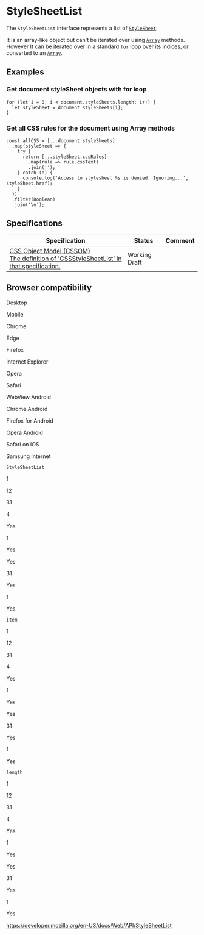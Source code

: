 StyleSheetList
==============

The `StyleSheetList` interface represents a list of [`StyleSheet`](stylesheet).

It is an array-like object but can't be iterated over using [`Array`](https://developer.mozilla.org/en-US/docs/Web/JavaScript/Reference/Global_Objects/Array) methods. However It can be iterated over in a standard [`for`](https://developer.mozilla.org/en-US/docs/Web/JavaScript/Reference/Statements/for) loop over its indices, or converted to an [`Array`](https://developer.mozilla.org/en-US/docs/Web/JavaScript/Reference/Global_Objects/Array).

Examples
--------

### Get document styleSheet objects with for loop

    for (let i = 0; i < document.styleSheets.length; i++) {
      let styleSheet = document.styleSheets[i];
    }

### Get all CSS rules for the document using Array methods

    const allCSS = [...document.styleSheets]
      .map(styleSheet => {
        try {
          return [...styleSheet.cssRules]
            .map(rule => rule.cssText)
            .join('');
        } catch (e) {
          console.log('Access to stylesheet %s is denied. Ignoring...', styleSheet.href);
        }
      })
      .filter(Boolean)
      .join('\n');

Specifications
--------------

<table><thead><tr class="header"><th>Specification</th><th>Status</th><th>Comment</th></tr></thead><tbody><tr class="odd"><td><a href="https://drafts.csswg.org/cssom/#the-stylesheetlist-interface">CSS Object Model (CSSOM)<br />
<span class="small">The definition of 'CSSStyleSheetList' in that specification.</span></a></td><td><span class="spec-wd">Working Draft</span></td><td></td></tr></tbody></table>

Browser compatibility
---------------------

Desktop

Mobile

Chrome

Edge

Firefox

Internet Explorer

Opera

Safari

WebView Android

Chrome Android

Firefox for Android

Opera Android

Safari on IOS

Samsung Internet

`StyleSheetList`

1

12

31

4

Yes

1

Yes

Yes

31

Yes

1

Yes

`item`

1

12

31

4

Yes

1

Yes

Yes

31

Yes

1

Yes

`length`

1

12

31

4

Yes

1

Yes

Yes

31

Yes

1

Yes

<a href="https://developer.mozilla.org/en-US/docs/Web/API/StyleSheetList" class="_attribution-link">https://developer.mozilla.org/en-US/docs/Web/API/StyleSheetList</a>
